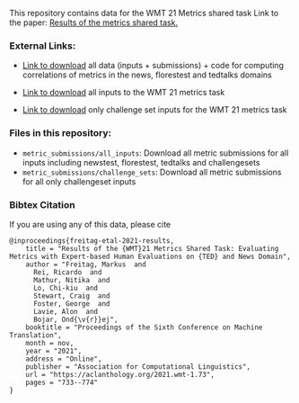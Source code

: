 
This repository contains data for the WMT 21 Metrics shared task
Link to the paper: [Results of the metrics shared task.](https://aclanthology.org/2021.wmt-1.73/)
 

### External Links:

- [Link to download](https://github.com/google-research/mt-metrics-eval) all data (inputs + submissions) + code for computing correlations of metrics in the news, florestest and  tedtalks domains 

- [Link to download](https://drive.google.com/drive/folders/1TNIeXirfNMa6WV7LlS3Z51UxNNCgGcmS?usp=sharing) all inputs to the WMT 21 metrics task 
 
- [Link to download](https://drive.google.com/drive/folders/1TNIeXirfNMa6WV7LlS3Z51UxNNCgGcmS?usp=sharing) only challenge set inputs for the WMT 21 metrics task


### Files in this repository:
- `metric_submissions/all_inputs`: Download all metric submissions for all inputs including newstest, florestest, tedtalks and challengesets
- `metric_submissions/challenge_sets`: Download all metric submissions for all only challengeset inputs   


### Bibtex Citation
If you are using any of this data, please cite

    @inproceedings{freitag-etal-2021-results,
        title = "Results of the {WMT}21 Metrics Shared Task: Evaluating Metrics with Expert-based Human Evaluations on {TED} and News Domain",
        author = "Freitag, Markus  and
          Rei, Ricardo  and
          Mathur, Nitika  and
          Lo, Chi-kiu  and
          Stewart, Craig  and
          Foster, George  and
          Lavie, Alon  and
          Bojar, Ond{\v{r}}ej",
        booktitle = "Proceedings of the Sixth Conference on Machine Translation",
        month = nov,
        year = "2021",
        address = "Online",
        publisher = "Association for Computational Linguistics",
        url = "https://aclanthology.org/2021.wmt-1.73",
        pages = "733--774"
    }


